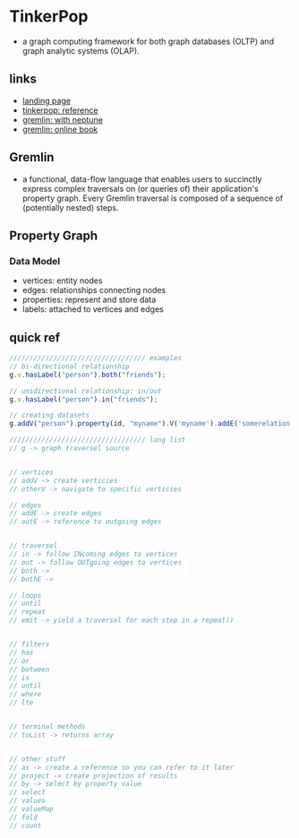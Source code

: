 # TinkerPop

- a graph computing framework for both graph databases (OLTP) and graph analytic systems (OLAP).

## links

- [landing page](https://tinkerpop.apache.org/)
- [tinkerpop: reference](http://tinkerpop.apache.org/docs/current/reference/)
- [gremlin: with neptune](https://docs.aws.amazon.com/neptune/latest/userguide/access-graph-gremlin.html)
- [gremlin: online book](https://kelvinlawrence.net/book/Gremlin-Graph-Guide.html)

## Gremlin

- a functional, data-flow language that enables users to succinctly express complex traversals on (or queries of) their application's property graph. Every Gremlin traversal is composed of a sequence of (potentially nested) steps.

## Property Graph

### Data Model

- vertices: entity nodes
- edges: relationships connecting nodes
- properties: represent and store data
- labels: attached to vertices and edges

## quick ref

```ts
////////////////////////////////// examples
// bi-directional relationship
g.v.hasLabel("person").both("friends");

// unidirectional relationship: in/out
g.v.hasLabel("person").in("friends");

// creating datasets
g.addV("person").property(id, "myname").V('myname').addE('somerelation').to(V('otherVertexId')).property('someProp', someVal').toList;

////////////////////////////////// long list
// g -> graph traversel source


// vertices
// addV -> create verticies
// otherV -> navigate to specific verticies

// edges
// addE -> create edges
// outE -> reference to outgoing edges


// traversel
// in -> follow INcoming edges to vertices
// out -> follow OUTgoing edges to vertices
// both ->
// bothE ->

// loops
// until
// repeat
// emit -> yield a traversel for each step in a repeat()


// filters
// has
// or
// between
// is
// until
// where
// lte


// terminal methods
// toList -> returns array


// other stuff
// as -> create a reference so you can refer to it later
// project -> create projection of results
// by -> select by property value
// select
// values
// valueMap
// fold
// count
```
